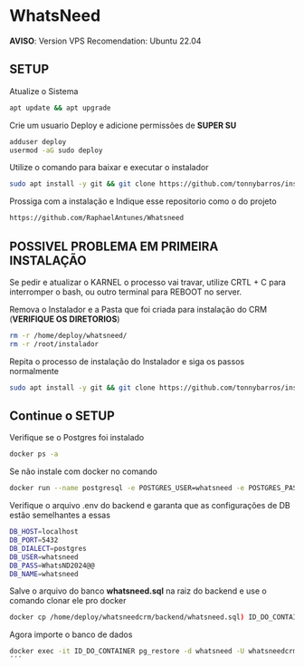 # WhatsNeed

**AVISO**:
Version VPS Recomendation: Ubuntu 22.04

## SETUP
Atualize o Sistema
```bash
apt update && apt upgrade
```
Crie um usuario Deploy e adicione permissões de **SUPER SU**
```bash
adduser deploy
usermod -aG sudo deploy
```
Utilize o comando para baixar e executar o instalador
```bash
sudo apt install -y git && git clone https://github.com/tonnybarros/instalador.git instalador && sudo chmod -R 777 ./instalador && cd ./instalador && sudo ./install_primaria
```
Prossiga com a instalação e Indique esse repositorio como o do projeto
```bash
https://github.com/RaphaelAntunes/Whatsneed
```
## POSSIVEL PROBLEMA EM PRIMEIRA INSTALAÇÃO
Se pedir e atualizar o KARNEL o processo vai travar, utilize CRTL + C para interromper o bash, ou outro terminal para REBOOT no server.

Remova o Instalador e a Pasta que foi criada para instalação do CRM (**VERIFIQUE OS DIRETORIOS**)

```bash
rm -r /home/deploy/whatsneed/
rm -r /root/instalador
```
Repita o processo de instalação do Instalador e siga os passos normalmente

```bash
sudo apt install -y git && git clone https://github.com/tonnybarros/instalador.git instalador && sudo chmod -R 777 ./instalador && cd ./instalador && sudo ./install_primaria
```

## Continue o SETUP

Verifique se o Postgres foi instalado
```bash
docker ps -a
``` 
Se não instale com docker no comando
```bash
docker run --name postgresql -e POSTGRES_USER=whatsneed -e POSTGRES_PASSWORD=WhatsND2024@@ -p 5432:5432 -v /data:/var/lib/postgresql/data3 -d postgres
``` 

Verifique o arquivo .env do backend e garanta que as configurações de DB estão semelhantes a essas 
```bash
DB_HOST=localhost
DB_PORT=5432
DB_DIALECT=postgres
DB_USER=whatsneed
DB_PASS=WhatsND2024@@
DB_NAME=whatsneed
``` 
Salve o arquivo do banco **whatsneed.sql** na raiz do backend e use o comando clonar ele pro docker  
```bash
docker cp /home/deploy/whatsneedcrm/backend/whatsneed.sql) ID_DO_CONTAINER(comando docker ps):
``` 

Agora importe o banco de dados 
```bash
docker exec -it ID_DO_CONTAINER pg_restore -d whatsneed -U whatsneedcrm -h localhost -p 5432 /whatsneed.sql )
´´´


